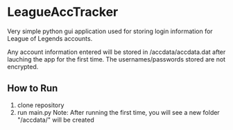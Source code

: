 # LeagueAccTracker
Very simple python gui application used for storing login information for League of Legends accounts.

Any account information entered will be stored in /accdata/accdata.dat after lauching the app for the first time.  The usernames/passwords stored are not encrypted.

## How to Run
1. clone repository
2. run main.py
Note: After running the first time, you will see a new folder "/accdata/" will be created
